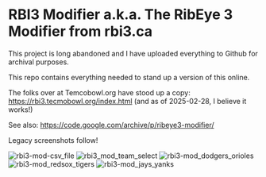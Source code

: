 # RBI3 Modifier a.k.a. The RibEye 3 Modifier from rbi3.ca 

This project is long abandoned and I have uploaded everything to Github for archival purposes. 

This repo contains everything needed to stand up a version of this online. 

The folks over at Temcobowl.org have stood up a copy: https://rbi3.tecmobowl.org/index.html (and as of 2025-02-28, I believe it works!)

See also: https://code.google.com/archive/p/ribeye3-modifier/

Legacy screenshots follow!

![rbi3-mod-csv_file](https://github.com/user-attachments/assets/9ad9d7a6-9321-40c0-867e-b42cff55c333)
![rbi3_mod_team_select](https://github.com/user-attachments/assets/aff85dfd-876b-45c0-a9e2-90146fcab91a)
![rbi3-mod_dodgers_orioles](https://github.com/user-attachments/assets/fdba9ef7-a738-454c-917e-7d8e75c9888a)
![rbi3-mod_redsox_tigers](https://github.com/user-attachments/assets/1f540dda-0489-48d0-9e77-110608505ed9)
![rbi3-mod_jays_yanks](https://github.com/user-attachments/assets/3b750432-bb26-4202-b97a-85f35f4d8883)

